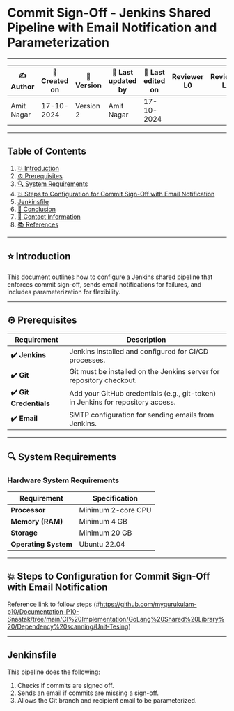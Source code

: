 # Commit Sign-Off - Jenkins Shared Pipeline with Email Notification and Parameterization

---

| ✍ Author      | 📅 Created on  | 📌 Version    | 📝 Last updated by | 📅 Last edited on  | Reviewer L0 | Reviewer L1 | Reviewer L2 |
|---------------|----------------|--------------|--------------------|-------------------|-------------|-------------|-------------|
| Amit Nagar    | 17-10-2024      | Version 2    | Amit Nagar         | 17-10-2024        |             |             |             |

---

## Table of Contents

1. [💥 Introduction](#-introduction)
2. [⚙️ Prerequisites](#-prerequisites)
3. [🔍 System Requirements](#-system-requirements)
4. [💥 Steps to Configuration for Commit Sign-Off with Email Notification](#-steps-to-configuration-for-commit-sign-off-with-email-notification)
5. [Jenkinsfile](#jenkinsfile)
6. [📛 Conclusion](#-conclusion)
7. [📧 Contact Information](#-contact-information)
8. [📚 References](#-references)

---

## ⭐ Introduction 
This document outlines how to configure a Jenkins shared pipeline that enforces commit sign-off, sends email notifications for failures, and includes parameterization for flexibility.

---

## ⚙️ Prerequisites

| Requirement          | Description                                                                 |
|----------------------|-----------------------------------------------------------------------------|
| **✔️ Jenkins**        | Jenkins installed and configured for CI/CD processes.                       |
| **✔️ Git**            | Git must be installed on the Jenkins server for repository checkout.        |
| **✔️ Git Credentials**| Add your GitHub credentials (e.g., git-token) in Jenkins for repository access. |
| **✔️ Email**          | SMTP configuration for sending emails from Jenkins.                         |

---

## 🔍 System Requirements

### Hardware System Requirements

| Requirement          | Specification                                                     |
|----------------------|-------------------------------------------------------------------|
| **Processor**        | Minimum 2-core CPU                                                |
| **Memory (RAM)**     | Minimum 4 GB                                                      |
| **Storage**          | Minimum 20 GB                                                     |
| **Operating System** | Ubuntu 22.04                                                      |

---

## 💥 Steps to Configuration for Commit Sign-Off with Email Notification

Reference link to follow steps (#https://github.com/mygurukulam-p10/Documentation-P10-Snaatak/tree/main/CI%20Implementation/GoLang%20Shared%20Library%20/Dependency%20scanning/Unit-Tesing)

---

## Jenkinsfile

This pipeline does the following:
1. Checks if commits are signed off.
2. Sends an email if commits are missing a sign-off.
3. Allows the Git branch and recipient email to be parameterized.




